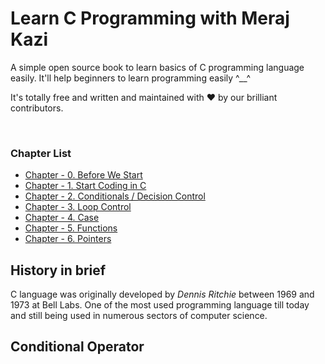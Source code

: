 # Learn C Programming with Meraj Kazi 

A simple open source book to learn basics of C programming language easily. It'll help beginners to learn programming easily ^__^ 

It's totally free and written and maintained with ❤️ by our brilliant contributors. 

<br>

### Chapter List 

- [Chapter - 0. Before We Start](./chapters/chapter_0.md) 
- [Chapter - 1. Start Coding in C](./chapters/chapter_1.md) 
- [Chapter - 2. Conditionals / Decision Control](./chapters/chapter_2.md) 
- [Chapter - 3. Loop Control](./chapters/chapter_3.md) 
- [Chapter - 4. Case](./chapters/chapter_4.md) 
- [Chapter - 5. Functions](./chapters/chapter_5.md) 
- [Chapter - 6. Pointers](./chapters/chapter_6.md) 


## History in brief 
C language was originally developed by _Dennis Ritchie_ between 1969 and 1973 at Bell Labs. One of the most used programming language till today and still being used in numerous sectors of computer science.

 





## Conditional Operator


